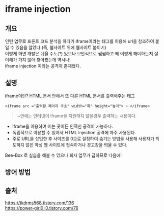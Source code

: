 # iframe injection  

## 개요  
인턴 업무로 프론트 코드 분석을 하다가 iframe이라는 태그를 이용해 url을 참조하여 붙일 수 있음을 알았다.(즉, 웹사이트 위에 웹사이트 붙이기)  
이렇게 하면 개발은 쉬울 수도(?) 있으나 보안적으로 찜찜하고 왜 이렇게 해야하는지 잘 이해가 가지 않아 찾아봤는데 역시나!  
iframe injection 이라는 공격이 존재했다.  

## 설명  
iframe이란? HTML 문서 안에서 또 다른 HTML 문서를 출력해주는 태그  

```<iframe src ="출력할 페이지 주소" width="폭" height="높이"> ~ </iframe>```  
> ~안에는 인터넷이 iframe을 지원하지 않을경우 출력하는 내용이다.  

* iframe을 이용하여 어는 곳이든 인젝션 공격이 가능하다.  
* 독립적으로 이용할 수 있어서 HTML Injection 공격에 자주 사용된다.  
* 주로 URL을 삽입한 후 사이즈를 0으로 설정하여 숨기는 방법을 사용해 사용자가 의도하지 않은 악성 웹 사이트에 접속하거나 경고창을 띄울 수 있다.  

Bee-Box 로 실습을 해볼 수 있으나 회사 업무가 급하므로 다음에!  

## 방어 방법  


## 출처  
https://tkdrms568.tistory.com/136  
https://power-girl0-0.tistory.com/79  

